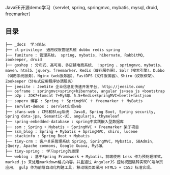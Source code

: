 JavaEE开源demo学习（servlet, spring, springmvc, mybatis, mysql, druid, freemarker）

## 目录

    ├── _docs  学习笔记
    ├── cl-privilege  通用权限管理系统 dubbo redis spring
    ├── funiture : 管理系统， spring, mybatis, hibernate, RabbitMQ, zookeeper, druid
    ├── goshop : 分布式、高可用、多店铺电商系统, ：spring 、springmvc、mybatis、maven、html5、jquery、freemarker、Redis（缓存服务器）、Solr（搜索引擎）、Dubbo（调用系统服务）、Nginx（web服务器）、FastDFS（文件服务器）、Shiro（权限框架）、Zookeeper（分布式应用程序协调服务）
    ├── jeesite : JeeSite 企业信息化快速开发平台, http://jeesite.com/
    ├── osframe : springmvc+spring+hibernate, angular js+sea js +bootstrap
    ├── p2p : JDK7+tomcat 7+MySQL 5.5+Redis+SpringMVC+beetl+fastjson
    ├── superx 博客 : Spring ＋ SpringMVC ＋ freemarker ＋ MyBatis 
    ├── servlet-demos : servlet实现web
    ├── sfans-web : CMS和Blog系统  Java8, Spring Boot, Spring security, Spring data-jpa, Semantic-UI, angularjs, thymeleaf
    ├── spring-embedded-database : spring中实践嵌入型数据库
    ├── ssm : Spring + Mybatis + SpringMVC + Freemarker 架子项目
    ├── ssm_blog : Spring + Mybatis + SpringMVC, shiro, lucene
    ├── stackinfo : Spring Boot + Mybatis
    ├── tiny-crm : 客户关系管理系统 Spring, SpringMVC, Mybatis, SBAdmin, jQuery, Apache commons, Google Guava, MySQL 
    ├── tiny-spring : 学习spring的原理
    └── weblog : 基于Spring Framework + Mybatis，前端使用 Less 作为预处理样式， marked.js 来处理markdown格式内容，并且通过 AngularJS 控制视图跳转实现PC端单页应用， gulp 作为前端自动化构建工具; 移动端页面采用 HTML5 + CSS3 标准实现。
